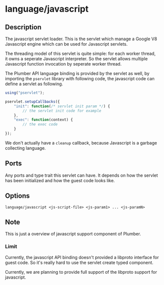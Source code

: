 # language/javascript

## Description

The javascript servlet loader. 
This is the servlet which manage a Google V8 Javascript engine which can be used for Javascript servlets.

The threading model of this servlet is quite simple: for each worker thread, it owns a seperate Javascript interpreter.
So the servlet allows multiple Javascript function invocation by seperate worker thread.

The Plumber API language binding is provided by the servlet as well, by importing  the `pservlet` library with following code,
the javascript  code can define a servlet as following.

```javascript
using("pservlet");

pservlet.setupCallbacks({
	"init": function(/* servlet init param */) {
		// the servlet init code for example
	},
	"exec": function(context) {
		// the exec code
	}
});
```

We don't actually have a `cleanup` callback, because Javascript is a garbage collecting language.

## Ports

Any ports and type trait this servlet can have. It depends on how the servlet has been initialized and how the guest code looks like.

## Options

```
language/javascript <js-script-file> <js-param1> ... <js-paramN>
```

## Note

This is just a overview of javascript support component of Plumber. 

### Limit

Currently, the javascript API binding  doesn't provided a libproto interface for guest code. 
So it's really hard to use the servlet create typed component. 

Currently, we are planning to provide full support of the libproto support for javascript.
